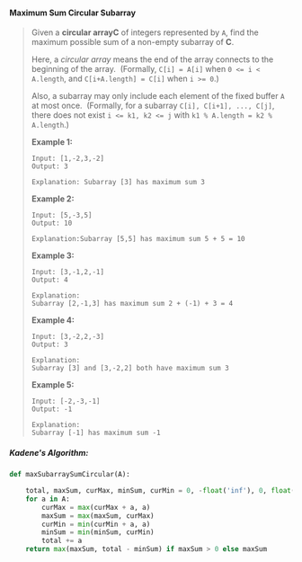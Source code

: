 #### Maximum Sum Circular Subarray

> Given a **circular arrayC** of integers represented by `A`, find the maximum possible sum of a non-empty subarray of **C**.
>
> Here, a _circular array_ means the end of the array connects to the beginning of the array.  \(Formally, `C[i] = A[i]` when `0 <= i < A.length`, and `C[i+A.length] = C[i]` when `i >= 0`.\)
>
> Also, a subarray may only include each element of the fixed buffer `A` at most once.  \(Formally, for a subarray `C[i], C[i+1], ..., C[j]`, there does not exist `i <= k1, k2 <= j` with `k1 % A.length = k2 % A.length`.\)
>
> **Example 1:**
>
> ```
> Input: [1,-2,3,-2]
> Output: 3
>
> Explanation: Subarray [3] has maximum sum 3
> ```
>
> **Example 2:**
>
> ```
> Input: [5,-3,5]
> Output: 10
>
> Explanation:Subarray [5,5] has maximum sum 5 + 5 = 10
> ```
>
> **Example 3:**
>
> ```
> Input: [3,-1,2,-1]
> Output: 4
>
> Explanation:
> Subarray [2,-1,3] has maximum sum 2 + (-1) + 3 = 4
> ```
>
> **Example 4:**
>
> ```
> Input: [3,-2,2,-3]
> Output: 3
>
> Explanation: 
> Subarray [3] and [3,-2,2] both have maximum sum 3
> ```
>
> **Example 5:**
>
> ```
> Input: [-2,-3,-1]
> Output: -1
>
> Explanation:
> Subarray [-1] has maximum sum -1
> ```

##### Kadene's Algorithm:

```py
def maxSubarraySumCircular(A):

    total, maxSum, curMax, minSum, curMin = 0, -float('inf'), 0, float('inf'), 0
    for a in A:
        curMax = max(curMax + a, a)
        maxSum = max(maxSum, curMax)
        curMin = min(curMin + a, a)
        minSum = min(minSum, curMin)
        total += a
    return max(maxSum, total - minSum) if maxSum > 0 else maxSum 
```



